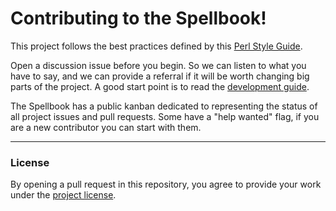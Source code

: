 # Contributing to the Spellbook!

This project follows the best practices defined by this [Perl Style Guide](https://heitorgouvea.me/projects/perl-style-guide).

Open a discussion issue before you begin. So we can listen to what you have to say, and we can provide a referral if it will be worth changing big parts of the project. A good start point is to read the [development guide](/wiki/Developer-Guide).

The Spellbook has a public kanban dedicated to representing the status of all project issues and pull requests. Some have a "help wanted" flag, if you are a new contributor you can start with them.

---

### License

By opening a pull request in this repository, you agree to provide your work under the [project license](../LICENSE.md).